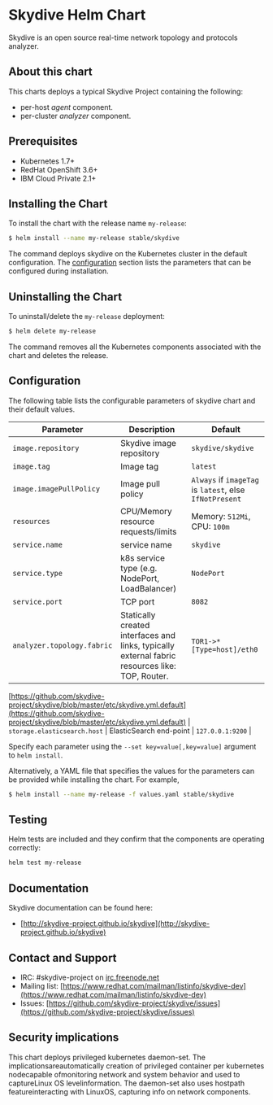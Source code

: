 # Skydive Helm Chart
Skydive is an open source real-time network topology and protocols analyzer.

## About this chart

This charts deploys a typical Skydive Project containing the following:
* per-host *agent* component.
* per-cluster *analyzer* component.

## Prerequisites

* Kubernetes 1.7+
* RedHat OpenShift 3.6+
* IBM Cloud Private 2.1+

## Installing the Chart

To install the chart with the release name `my-release`:

```bash
$ helm install --name my-release stable/skydive
```

The command deploys skydive on the Kubernetes cluster in the default configuration. The [configuration](#configuration) section lists the parameters that can be configured during installation.

## Uninstalling the Chart

To uninstall/delete the `my-release` deployment:

```bash
$ helm delete my-release
```

The command removes all the Kubernetes components associated with the chart and deletes the release.

## Configuration

The following table lists the configurable parameters of skydive chart and their default values.

| Parameter                            | Description                                     | Default                                                    |
| ----------------------------------   | ---------------------------------------------   | ---------------------------------------------------------- |
| `image.repository`                   | Skydive image repository                        | `skydive/skydive`                                          |
| `image.tag`                          | Image tag                                       | `latest`                                                   |
| `image.imagePullPolicy`              | Image pull policy                               | `Always` if `imageTag` is `latest`, else `IfNotPresent`    |
| `resources`                          | CPU/Memory resource requests/limits             | Memory: `512Mi`, CPU: `100m`                               |
| `service.name`                       | service name                                    | `skydive`                                                  |
| `service.type`                       | k8s service type (e.g. NodePort, LoadBalancer)  | `NodePort`                                                 |
| `service.port`                       | TCP port                                        | `8082`                                                     |
| `analyzer.topology.fabric`           | Statically created interfaces and links, typically external fabric resources like: TOP, Router.  | `TOR1->*[Type=host]/eth0`                                  |
[https://github.com/skydive-project/skydive/blob/master/etc/skydive.yml.default](https://github.com/skydive-project/skydive/blob/master/etc/skydive.yml.default)
| `storage.elasticsearch.host`         | ElasticSearch end-point                         | `127.0.0.1:9200`                                           |

Specify each parameter using the `--set key=value[,key=value]` argument to `helm install`.

Alternatively, a YAML file that specifies the values for the parameters can be provided while installing the chart. For example,

```bash
$ helm install --name my-release -f values.yaml stable/skydive
```

## Testing

Helm tests are included and they confirm that the components are operating correctly:

```bash
helm test my-release
```
## Documentation

Skydive documentation can be found here:

* [http://skydive-project.github.io/skydive](http://skydive-project.github.io/skydive)

## Contact and Support

* IRC: #skydive-project on [irc.freenode.net](https://webchat.freenode.net/)
* Mailing list: [https://www.redhat.com/mailman/listinfo/skydive-dev](https://www.redhat.com/mailman/listinfo/skydive-dev)
* Issues: [https://github.com/skydive-project/skydive/issues](https://github.com/skydive-project/skydive/issues)

## Security implications 

This chart deploys privileged kubernetes daemon-set. The implicationsareautomatically creation of privileged container per kubernetes nodecapable ofmonitoring network and system behavior and used to captureLinux OS levelinformation. The daemon-set also uses hostpath featureinteracting with LinuxOS, capturing info on network components.

